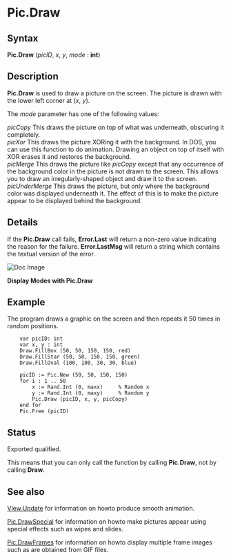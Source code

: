 
# Pic.Draw

## Syntax
**Pic.Draw** (_picID_, _x_, _y_, _mode_ : **int**)

## Description
**Pic.Draw** is used to draw a picture on the screen. The picture is drawn with the lower left corner at (_x_, _y_).

The _mode_ parameter has one of the following values:


_picCopy_   This draws the picture on top of what was underneath, obscuring it completely.  
_picXor_   This draws the picture XORing it with the background. In DOS, you can use this function to do animation. Drawing an object on top of itself with XOR erases it and restores the background.  
_picMerge_   This draws the picture like _picCopy_ except that any occurrence of the background color in the picture is not drawn to the screen. This allows you to draw an irregularly-shaped object and draw it to the screen.  
_picUnderMerge_   This draws the picture, but only where the background color was displayed underneath it. The effect of this is to make the picture appear to be displayed behind the background.  



## Details
If the **Pic.Draw** call fails, **Error.Last** will return a non-zero value indicating the reason for the failure. **Error.LastMsg** will return a string which contains the textual version of the error.



![Doc Image](pic_draw01.gif)

**Display Modes with Pic.Draw**


## Example
The program draws a graphic on the screen and then repeats it 50 times in random positions.

        var picID: int
        var x, y : int
        Draw.FillBox (50, 50, 150, 150, red)
        Draw.FillStar (50, 50, 150, 150, green)
        Draw.FillOval (100, 100, 30, 30, blue)
        
        picID := Pic.New (50, 50, 150, 150)
        for i : 1 .. 50
            x := Rand.Int (0, maxx)     % Random x
            y := Rand.Int (0, maxy)     % Random y
            Pic.Draw (picID, x, y, picCopy)
        end for
        Pic.Free (picID)
## Status
Exported qualified.

This means that you can only call the function by calling **Pic.Draw**, not by calling **Draw**.


## See also
[View.Update](view_update.html) for information on howto produce smooth animation.

[Pic.DrawSpecial](pic_drawspecial.html) for information on howto make pictures appear using special effects such as wipes and slides.

[Pic.DrawFrames](pic_drawframes.html) for information on howto display multiple frame images such as are obtained from GIF files.
